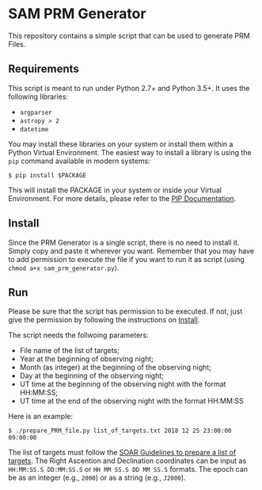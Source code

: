 # SAM PRM Generator

This repository contains a simple script that can be used to generate PRM Files.

## Requirements

This script is meant to run under Python 2.7+ and Python 3.5+. It uses 
the following libraries:

* `argparser`
* `astropy > 2`
* `datetime`

You may install these libraries on your system or install them within 
a Python Virtual Environment. The easiest way to install a library is using 
the `pip` command available in modern systems:

    $ pip install $PACKAGE
    
This will install the PACKAGE in your system or inside your Virtual 
Environment. For more details, please refer to the 
[PIP Documentation](https://pip.pypa.io/en/stable/reference/pip_install/).

## Install

Since the PRM Generator is a single script, there is no need to 
install it. Simply copy and paste it wherever you want. Remember 
that you may have to add permission to execute the file if you want 
to run it as script (using `chmod a+x sam_prm_generator.py`).

## Run

Please be sure that the script has permission to be executed. 
If not, just give the permission by following the instructions 
on [Install](#Install). 

The script needs the follwoing parameters:
* File name of the list of targets;
* Year at the beginning of observing night;
* Month (as integer) at the beginning of the observing night;
* Day at the beginning of the observing night;
* UT time at the beginning of the observing night with the format HH:MM:SS;
* UT time at the end of the observing night with the format HH:MM:SS

Here is an example:

    $ ./prepare_PRM_file.py list_of_targets.txt 2018 12 25 23:00:00 09:00:00

The list of targets must follow the 
[SOAR Guidelines to prepare a list of targets](http://www.ctio.noao.edu/soar/content/creating-targets-lists-soar).
The Right Ascention and Declination coordinates can be input as `HH:MM:SS.S DD:MM:SS.S` or
`HH MM SS.S DD MM SS.S` formats. The epoch can be as an integer (e.g., `2000`) or
 as a string (e.g., `J2000`).
